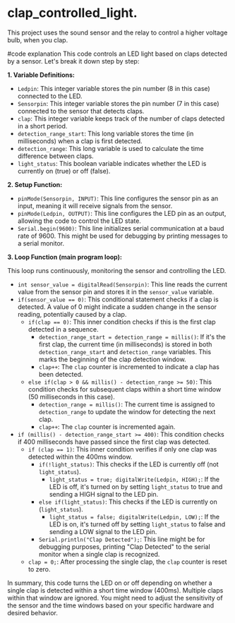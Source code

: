 # clap_controlled_light.
This project uses the sound sensor and the relay to control a higher voltage bulb, when you clap.

#code explanation
This code controls an LED light based on claps detected by a sensor. Let's break it down step by step:

**1. Variable Definitions:**

* `Ledpin`: This integer variable stores the pin number (8 in this case) connected to the LED.
* `Sensorpin`: This integer variable stores the pin number (7 in this case) connected to the sensor that detects claps.
* `clap`: This integer variable keeps track of the number of claps detected in a short period.
* `detection_range_start`: This long variable stores the time (in milliseconds) when a clap is first detected.
* `detection_range`: This long variable is used to calculate the time difference between claps.
* `light_status`: This boolean variable indicates whether the LED is currently on (true) or off (false).

**2. Setup Function:**

* `pinMode(Sensorpin, INPUT)`: This line configures the sensor pin as an input, meaning it will receive signals from the sensor.
* `pinMode(Ledpin, OUTPUT)`: This line configures the LED pin as an output, allowing the code to control the LED state.
* `Serial.begin(9600)`: This line initializes serial communication at a baud rate of 9600. This might be used for debugging by printing messages to a serial monitor.

**3. Loop Function (main program loop):**

This loop runs continuously, monitoring the sensor and controlling the LED.

* `int sensor_value = digitalRead(Sensorpin)`: This line reads the current value from the sensor pin and stores it in the `sensor_value` variable.
* `if(sensor_value == 0)`: This conditional statement checks if a clap is detected. A value of 0 might indicate a sudden change in the sensor reading, potentially caused by a clap.
    * `if(clap == 0)`: This inner condition checks if this is the first clap detected in a sequence.
        * `detection_range_start = detection_range = millis()`: If it's the first clap, the current time (in milliseconds) is stored in both `detection_range_start` and `detection_range` variables. This marks the beginning of the clap detection window.
        * `clap++`: The `clap` counter is incremented to indicate a clap has been detected.
    * `else if(clap > 0 && millis() - detection_range >= 50)`: This condition checks for subsequent claps within a short time window (50 milliseconds in this case).
        * `detection_range = millis()`: The current time is assigned to `detection_range` to update the window for detecting the next clap.
        * `clap++`: The `clap` counter is incremented again.
* `if (millis() - detection_range_start >= 400)`: This condition checks if 400 milliseconds have passed since the first clap was detected.
    * `if (clap == 1)`: This inner condition verifies if only one clap was detected within the 400ms window.
        * `if(!light_status)`: This checks if the LED is currently off (not `light_status`).
            * `light_status = true; digitalWrite(Ledpin, HIGH);`: If the LED is off, it's turned on by setting `light_status` to true and sending a HIGH signal to the LED pin.
        * `else if(light_status)`: This checks if the LED is currently on (`light_status`).
            * `light_status = false; digitalWrite(Ledpin, LOW);`: If the LED is on, it's turned off by setting `light_status` to false and sending a LOW signal to the LED pin.
        * `Serial.println("Clap Detected");`: This line might be for debugging purposes, printing "Clap Detected" to the serial monitor when a single clap is recognized.
    * `clap = 0;`: After processing the single clap, the `clap` counter is reset to zero.

In summary, this code turns the LED on or off depending on whether a single clap is detected within a short time window (400ms). Multiple claps within that window are ignored. You might need to adjust the sensitivity of the sensor and the time windows based on your specific hardware and desired behavior.
